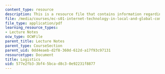 ```yaml
---
content_type: resource
description: This is a resource file that contains information regarding logistics.
file: /media/courses/ec-s01-internet-technology-in-local-and-global-communities-spring-2005-summer-2005/577e2fb33bf45bcad8c30e92231f8877_MITEC_S01S05_lec2_logist.pdf
file_type: application/pdf
learning_resource_types:
- Lecture Notes
ocw_type: OCWFile
parent_title: Lecture Notes
parent_type: CourseSection
parent_uid: 0dd4eaeb-d2f8-360d-612d-a17f93c97131
resourcetype: Document
title: Logistics
uid: 577e2fb3-3bf4-5bca-d8c3-0e92231f8877
---
```

